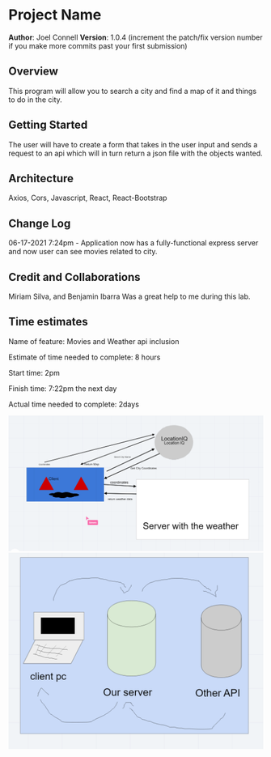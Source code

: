 # Project Name

**Author**: Joel Connell
**Version**: 1.0.4 (increment the patch/fix version number if you make more commits past your first submission)

## Overview
This program will allow you to search a city and find a map of it and things to do in the city.
## Getting Started
The user will have to create a form that takes in the user input and sends a request to an api which will in turn return a json file with the objects wanted.
## Architecture
Axios, Cors, Javascript, React, React-Bootstrap

## Change Log

06-17-2021 7:24pm - Application now has a fully-functional express server and now user can see movies related to city.

## Credit and Collaborations
Miriam Silva, and Benjamin Ibarra Was a great help to me during this lab.

## Time estimates

Name of feature: Movies and Weather api inclusion

Estimate of time needed to complete: 8 hours

Start time: 2pm

Finish time: 7:22pm the next day

Actual time needed to complete: 2days

![](./src/Servermodel.PNG)
![](./src/serverpic.PNG)
